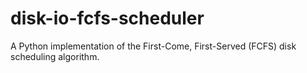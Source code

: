 # disk-io-fcfs-scheduler
A Python implementation of the First-Come, First-Served (FCFS) disk scheduling algorithm. 

